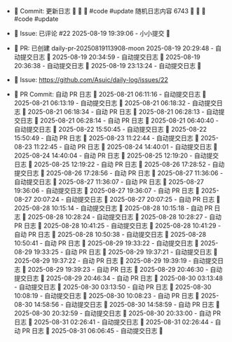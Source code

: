 - 📝 Commit: 更新日志  🌟 🐣 🌟  #code #update
随机日志内容 6743  🌟 🐣 🌟  #code #update
- 💬 Issue: 已评论 #22
2025-08-19 19:39:06 - 小小提交 🌸
- 🔀 PR: 已创建 daily-pr-20250819113908-moon
2025-08-19 20:29:48 - 自动提交日志 🌱
2025-08-19 20:34:59 - 自动提交日志 🌱
2025-08-19 20:36:38 - 自动提交日志 🌱
2025-08-19 23:13:24 - 自动提交日志 🌱

- 🐛 Issue: https://github.com/Asuic/daily-log/issues/22
- 🔀 PR Commit: 自动 PR 日志 🌱
2025-08-21 06:11:16 - 自动提交日志 🌱
2025-08-21 06:13:19 - 自动提交日志 🌱
2025-08-21 06:18:32 - 自动提交日志 🌱
2025-08-21 06:18:34 - 自动 PR 日志 🌱
2025-08-21 06:28:13 - 自动提交日志 🌱
2025-08-21 06:28:14 - 自动 PR 日志 🌱
2025-08-21 06:40:40 - 自动提交日志 🌱
2025-08-22 15:50:45 - 自动提交日志 🌱
2025-08-22 15:50:49 - 自动 PR 日志 🌱
2025-08-23 11:22:44 - 自动提交日志 🌱
2025-08-23 11:22:45 - 自动 PR 日志 🌱
2025-08-24 14:40:01 - 自动提交日志 🌱
2025-08-24 14:40:04 - 自动 PR 日志 🌱
2025-08-25 12:19:20 - 自动提交日志 🌱
2025-08-25 12:19:22 - 自动 PR 日志 🌱
2025-08-26 17:28:52 - 自动提交日志 🌱
2025-08-26 17:28:56 - 自动 PR 日志 🌱
2025-08-27 11:36:06 - 自动提交日志 🌱
2025-08-27 11:36:07 - 自动 PR 日志 🌱
2025-08-27 19:36:06 - 自动提交日志 🌱
2025-08-27 19:36:07 - 自动 PR 日志 🌱
2025-08-27 20:07:24 - 自动提交日志 🌱
2025-08-27 20:07:25 - 自动 PR 日志 🌱
2025-08-28 10:15:14 - 自动提交日志 🌱
2025-08-28 10:15:18 - 自动 PR 日志 🌱
2025-08-28 10:28:24 - 自动提交日志 🌱
2025-08-28 10:28:27 - 自动 PR 日志 🌱
2025-08-28 10:41:25 - 自动提交日志 🌱
2025-08-28 10:41:29 - 自动 PR 日志 🌱
2025-08-28 10:50:38 - 自动提交日志 🌱
2025-08-28 10:50:41 - 自动 PR 日志 🌱
2025-08-29 19:33:22 - 自动提交日志 🌱
2025-08-29 19:33:25 - 自动 PR 日志 🌱
2025-08-29 19:37:21 - 自动提交日志 🌱
2025-08-29 19:37:22 - 自动 PR 日志 🌱
2025-08-29 19:39:19 - 自动提交日志 🌱
2025-08-29 19:39:23 - 自动 PR 日志 🌱
2025-08-29 20:46:30 - 自动提交日志 🌱
2025-08-29 20:46:34 - 自动 PR 日志 🌱
2025-08-30 03:13:48 - 自动提交日志 🌱
2025-08-30 03:13:50 - 自动 PR 日志 🌱
2025-08-30 10:08:19 - 自动提交日志 🌱
2025-08-30 10:08:23 - 自动 PR 日志 🌱
2025-08-30 14:58:56 - 自动提交日志 🌱
2025-08-30 14:58:59 - 自动 PR 日志 🌱
2025-08-30 20:32:59 - 自动提交日志 🌱
2025-08-30 20:33:00 - 自动 PR 日志 🌱
2025-08-31 02:26:41 - 自动提交日志 🌱
2025-08-31 02:26:44 - 自动 PR 日志 🌱
2025-08-31 06:06:45 - 自动提交日志 🌱
